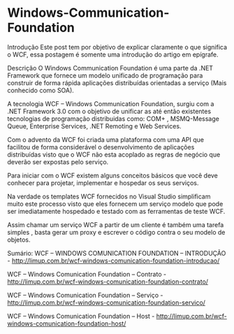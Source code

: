 # Windows-Communication-Foundation

Introdução
Este post tem por objetivo de explicar claramente o que significa o WCF, essa postagem é somente uma introdução do artigo em epígrafe.

Descrição
O Windows Communication Foundation é uma parte da .NET Framework que fornece um modelo unificado de programação para construir de forma rápida aplicações distribuídas orientadas a serviço (Mais conhecido como SOA).

A tecnologia WCF – Windows Communication Foundation, surgiu com a .NET Framework 3.0 com o objetivo de unificar as até então existentes tecnologias de programação distribuidas como: COM+ , MSMQ-Message Queue, Enterprise Services, .NET Remoting e Web Services.

Com o advento da WCF foi criada uma plataforma com uma API que facilitou de forma considerável o desenvolvimento de aplicações distribuídas visto que o WCF não esta acoplado as regras de negócio que deverão ser expostas pelo serviço.

Para iniciar com o WCF existem alguns conceitos básicos que você deve conhecer para projetar, implementar e hospedar os seus serviços.

Na verdade os templates WCF fornecidos no Visual Studio simplificam muito este processo visto que eles fornecem um serviço modelo que pode ser imediatamente hospedado e testado com as ferramentas de teste WCF.

Assim chamar um serviço WCF a partir de um cliente é também uma tarefa simples , basta gerar um proxy e escrever o código contra o seu modelo de objetos.

Sumário:
WCF – WINDOWS COMUNICATION FOUNDATION – INTRODUÇÃO - http://limup.com.br/wcf-windows-comunication-foundation-introducao/

WCF – Windows Comunication Foundation – Contrato - http://limup.com.br/wcf-windows-comunication-foundation-contrato/

WCF – Windows Comunication Foundation – Serviço - http://limup.com.br/wcf-windows-comunication-foundation-servico/

WCF – Windows Comunication Foundation – Host - http://limup.com.br/wcf-windows-comunication-foundation-host/
